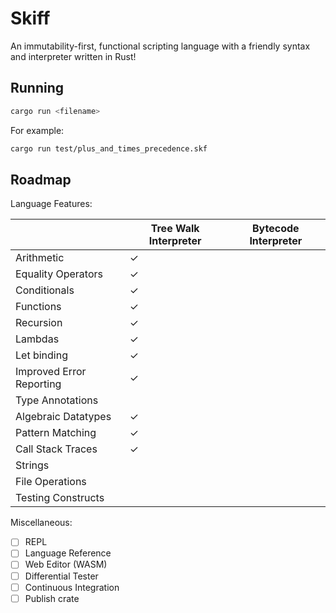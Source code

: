 # Skiff

An immutability-first, functional scripting language with a friendly syntax and interpreter written in Rust!

## Running

```bash
cargo run <filename>
```

For example:

```bash
cargo run test/plus_and_times_precedence.skf
```

## Roadmap

Language Features:

|                          | Tree Walk Interpreter | Bytecode Interpreter |
| ------------------------ | --------------------- | -------------------- |
| Arithmetic               | &check;               |                      |
| Equality Operators       | &check;               |                      |
| Conditionals             | &check;               |                      |
| Functions                | &check;               |                      |
| Recursion                | &check;               |                      |
| Lambdas                  | &check;               |                      |
| Let binding              | &check;               |                      |
| Improved Error Reporting | &check;               |                      |
| Type Annotations         |                       |                      |
| Algebraic Datatypes      | &check;               |                      |
| Pattern Matching         | &check;               |                      |
| Call Stack Traces        | &check;               |                      |
| Strings                  |                       |                      |
| File Operations          |                       |                      |
| Testing Constructs       |                       |                      |

Miscellaneous:

- [ ] REPL
- [ ] Language Reference
- [ ] Web Editor (WASM)
- [ ] Differential Tester
- [ ] Continuous Integration
- [ ] Publish crate
